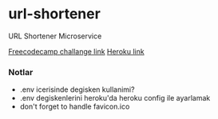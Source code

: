 # url-shortener
URL Shortener Microservice

[Freecodecamp challange link](https://www.freecodecamp.org/challenges/url-shortener-microservice)
[Heroku link](https://hidden-sierra-79746.herokuapp.com/)

### Notlar

- .env icerisinde degisken kullanimi?
- .env degiskenlerini heroku'da heroku config ile ayarlamak
- don't forget to handle favicon.ico
